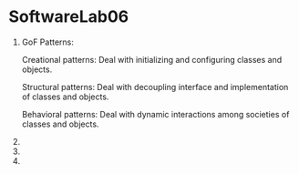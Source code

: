 # SoftwareLab06

1. GoF Patterns:


    Creational patterns: Deal with initializing and configuring classes and objects.


    Structural patterns: Deal with decoupling interface and implementation of classes and
objects.


    Behavioral patterns: Deal with dynamic interactions among societies of classes and objects.


2.
3. 
4. 
